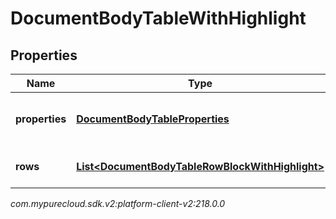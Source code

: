 # DocumentBodyTableWithHighlight


## Properties

| Name | Type | Description | Notes |
| ------------ | ------------- | ------------- | ------------- |
| **properties** | [**DocumentBodyTableProperties**](DocumentBodyTableProperties) | The properties for the table. |  [optional] |
| **rows** | [**List&lt;DocumentBodyTableRowBlockWithHighlight&gt;**](DocumentBodyTableRowBlockWithHighlight) | The list of rows for the table. |  |




_com.mypurecloud.sdk.v2:platform-client-v2:218.0.0_
